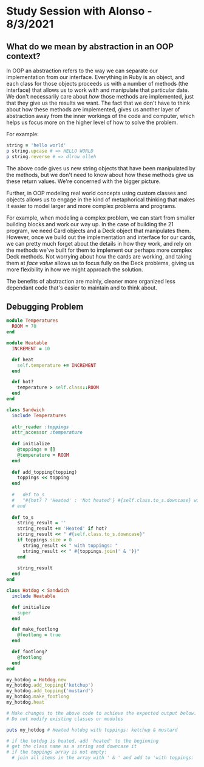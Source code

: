 # Study Session with Alonso - 8/3/2021

## What do we mean by abstraction in an OOP context?

In OOP an abstraction refers to the way we can separate our implementation from our interface. Everything in Ruby is an object, and each class for those objects proceeds us with a number of methods (the interface) that allows us to work with and manipulate that particular date. We don't necessarily care about _how_ those methods are implemented, just that they give us the results we want. The fact that we don't have to think about how these methods are implemented, gives us another layer of abstraction away from the inner workings of the code and computer, which helps us focus more on the higher level of how to solve the problem.

For example:

```ruby
string = 'hello world'
p string.upcase # => HELLO WORLD
p string.reverse # => dlrow olleh
```

The above code gives us new string objects that have been manipulated by the methods, but we don't need to know about how these methods give us these return values. We're concerned with the bigger picture.

Further, in OOP modeling real world concepts using custom classes and objects allows us to engage in the kind of metaphorical thinking that makes it easier to model larger and more complex problems and programs.

For example, when modeling a complex problem, we can start from smaller building blocks and work our way up. In the case of building the 21 program, we need Card objects and a Deck object that manipulates them. However, once we build out the implementation and interface for our cards, we can pretty much forget about the details in how they work, and rely on the methods we've built for them to implement our perhaps more complex Deck methods. Not worrying about how the cards are working, and taking them at _face value_ allows us to focus fully on the Deck problems, giving us more flexibility in how we might approach the solution.

The benefits of abstraction are mainly, cleaner more organized less dependant code that's easier to maintain and to think about.

## Debugging Problem

```ruby
module Temperatures
  ROOM = 70
end

module Heatable
  INCREMENT = 10

  def heat
    self.temperature += INCREMENT
  end

  def hot?
    temperature > self.class::ROOM
  end
end

class Sandwich
  include Temperatures
  
  attr_reader :toppings
  attr_accessor :temperature
  
  def initialize
    @toppings = []
    @temperature = ROOM
  end
  
  def add_topping(topping)
    toppings << topping
  end
  
  #   def to_s    
  #   "#{hot? ? 'Heated' : 'Not heated'} #{self.class.to_s.downcase} with toppings: #{topings.join(' & ')}"
  # end
  
  def to_s
    string_result = ''
    string_result += 'Heated' if hot?
    string_result << " #{self.class.to_s.downcase}"
    if toppings.size > 0
      string_result << " with toppings: "
      string_result << " #{toppings.join(' & ')}"
    end
    
    string_result
  end
end

class Hotdog < Sandwich
  include Heatable

  def initialize
    super
  end

  def make_footlong
    @footlong = true
  end

  def footlong?
    @footlong
  end
end

my_hotdog = Hotdog.new
my_hotdog.add_topping('ketchup')
my_hotdog.add_topping('mustard')
my_hotdog.make_footlong
my_hotdog.heat

# Make changes to the above code to achieve the expected output below.
# Do not modify existing classes or modules

puts my_hotdog # Heated hotdog with toppings: ketchup & mustard

# if the hotdog is heated, add 'heated' to the beginning
# get the class name as a string and downcase it
# if the toppings array is not empty:
  # join all items in the array with ' & ' and add to 'with toppings: '
  ```

